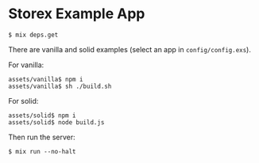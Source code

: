 # Storex Example App

```
$ mix deps.get
```

There are vanilla and solid examples (select an app in `config/config.exs`).

For vanilla:

```
assets/vanilla$ npm i
assets/vanilla$ sh ./build.sh
```

For solid:

```
assets/solid$ npm i
assets/solid$ node build.js
```

Then run the server:

```
$ mix run --no-halt
```
